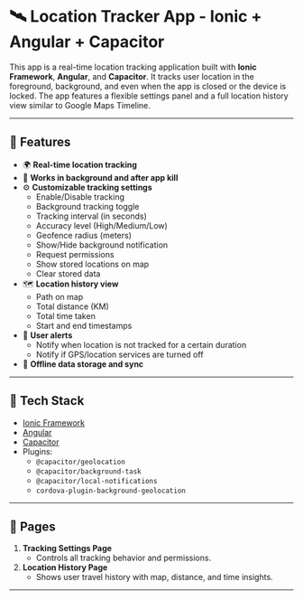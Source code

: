 # 🛰️ Location Tracker App - Ionic + Angular + Capacitor

This app is a real-time location tracking application built with **Ionic Framework**, **Angular**, and **Capacitor**. It tracks user location in the foreground, background, and even when the app is closed or the device is locked. The app features a flexible settings panel and a full location history view similar to Google Maps Timeline.

---

## 🔧 Features

- 🌍 **Real-time location tracking**
- 🛑 **Works in background and after app kill**
- ⚙️ **Customizable tracking settings**
  - Enable/Disable tracking
  - Background tracking toggle
  - Tracking interval (in seconds)
  - Accuracy level (High/Medium/Low)
  - Geofence radius (meters)
  - Show/Hide background notification
  - Request permissions
  - Show stored locations on map
  - Clear stored data
- 🗺️ **Location history view**
  - Path on map
  - Total distance (KM)
  - Total time taken
  - Start and end timestamps
- 🔔 **User alerts**
  - Notify when location is not tracked for a certain duration
  - Notify if GPS/location services are turned off
- 💾 **Offline data storage and sync**

---

## 🧩 Tech Stack

- [Ionic Framework](https://ionicframework.com/)
- [Angular](https://angular.io/)
- [Capacitor](https://capacitorjs.com/)
- Plugins:
  - `@capacitor/geolocation`
  - `@capacitor/background-task`
  - `@capacitor/local-notifications`
  - `cordova-plugin-background-geolocation`

---

## 📱 Pages

1. **Tracking Settings Page**
   - Controls all tracking behavior and permissions.
2. **Location History Page**
   - Shows user travel history with map, distance, and time insights.

---
